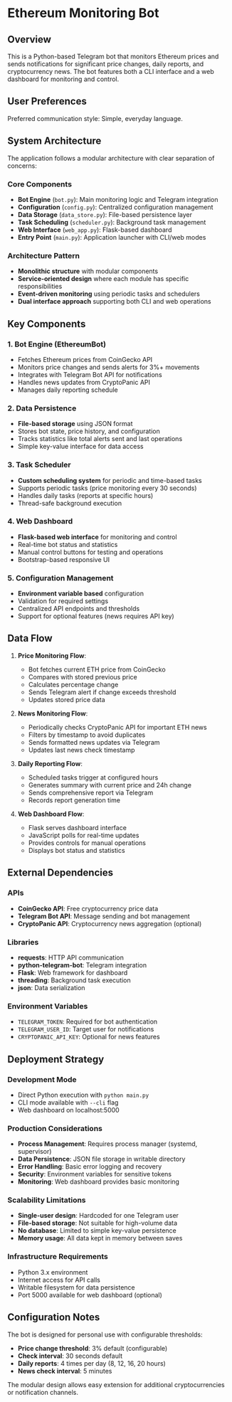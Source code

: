 # Ethereum Monitoring Bot

## Overview

This is a Python-based Telegram bot that monitors Ethereum prices and sends notifications for significant price changes, daily reports, and cryptocurrency news. The bot features both a CLI interface and a web dashboard for monitoring and control.

## User Preferences

Preferred communication style: Simple, everyday language.

## System Architecture

The application follows a modular architecture with clear separation of concerns:

### Core Components
- **Bot Engine** (`bot.py`): Main monitoring logic and Telegram integration
- **Configuration** (`config.py`): Centralized configuration management
- **Data Storage** (`data_store.py`): File-based persistence layer
- **Task Scheduling** (`scheduler.py`): Background task management
- **Web Interface** (`web_app.py`): Flask-based dashboard
- **Entry Point** (`main.py`): Application launcher with CLI/web modes

### Architecture Pattern
- **Monolithic structure** with modular components
- **Service-oriented design** where each module has specific responsibilities
- **Event-driven monitoring** using periodic tasks and schedulers
- **Dual interface approach** supporting both CLI and web operations

## Key Components

### 1. Bot Engine (EthereumBot)
- Fetches Ethereum prices from CoinGecko API
- Monitors price changes and sends alerts for 3%+ movements
- Integrates with Telegram Bot API for notifications
- Handles news updates from CryptoPanic API
- Manages daily reporting schedule

### 2. Data Persistence
- **File-based storage** using JSON format
- Stores bot state, price history, and configuration
- Tracks statistics like total alerts sent and last operations
- Simple key-value interface for data access

### 3. Task Scheduler
- **Custom scheduling system** for periodic and time-based tasks
- Supports periodic tasks (price monitoring every 30 seconds)
- Handles daily tasks (reports at specific hours)
- Thread-safe background execution

### 4. Web Dashboard
- **Flask-based web interface** for monitoring and control
- Real-time bot status and statistics
- Manual control buttons for testing and operations
- Bootstrap-based responsive UI

### 5. Configuration Management
- **Environment variable based** configuration
- Validation for required settings
- Centralized API endpoints and thresholds
- Support for optional features (news requires API key)

## Data Flow

1. **Price Monitoring Flow**:
   - Bot fetches current ETH price from CoinGecko
   - Compares with stored previous price
   - Calculates percentage change
   - Sends Telegram alert if change exceeds threshold
   - Updates stored price data

2. **News Monitoring Flow**:
   - Periodically checks CryptoPanic API for important ETH news
   - Filters by timestamp to avoid duplicates
   - Sends formatted news updates via Telegram
   - Updates last news check timestamp

3. **Daily Reporting Flow**:
   - Scheduled tasks trigger at configured hours
   - Generates summary with current price and 24h change
   - Sends comprehensive report via Telegram
   - Records report generation time

4. **Web Dashboard Flow**:
   - Flask serves dashboard interface
   - JavaScript polls for real-time updates
   - Provides controls for manual operations
   - Displays bot status and statistics

## External Dependencies

### APIs
- **CoinGecko API**: Free cryptocurrency price data
- **Telegram Bot API**: Message sending and bot management
- **CryptoPanic API**: Cryptocurrency news aggregation (optional)

### Libraries
- **requests**: HTTP API communication
- **python-telegram-bot**: Telegram integration
- **Flask**: Web framework for dashboard
- **threading**: Background task execution
- **json**: Data serialization

### Environment Variables
- `TELEGRAM_TOKEN`: Required for bot authentication
- `TELEGRAM_USER_ID`: Target user for notifications
- `CRYPTOPANIC_API_KEY`: Optional for news features

## Deployment Strategy

### Development Mode
- Direct Python execution with `python main.py`
- CLI mode available with `--cli` flag
- Web dashboard on localhost:5000

### Production Considerations
- **Process Management**: Requires process manager (systemd, supervisor)
- **Data Persistence**: JSON file storage in writable directory
- **Error Handling**: Basic error logging and recovery
- **Security**: Environment variables for sensitive tokens
- **Monitoring**: Web dashboard provides basic monitoring

### Scalability Limitations
- **Single-user design**: Hardcoded for one Telegram user
- **File-based storage**: Not suitable for high-volume data
- **No database**: Limited to simple key-value persistence
- **Memory usage**: All data kept in memory between saves

### Infrastructure Requirements
- Python 3.x environment
- Internet access for API calls
- Writable filesystem for data persistence
- Port 5000 available for web dashboard (optional)

## Configuration Notes

The bot is designed for personal use with configurable thresholds:
- **Price change threshold**: 3% default (configurable)
- **Check interval**: 30 seconds default
- **Daily reports**: 4 times per day (8, 12, 16, 20 hours)
- **News check interval**: 5 minutes

The modular design allows easy extension for additional cryptocurrencies or notification channels.